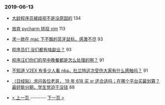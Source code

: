 ### 2019-06-13 
- [大龄程序员被歧视不是没原因的](https://www.v2ex.com/t/573521) 134
- [放弃 pycharm 转投 vim](https://www.v2ex.com/t/573350) 113
- [求一款在 mac 下不飘的蓝牙鼠标，感激不尽](https://www.v2ex.com/t/573445) 93
- [程序员们 没们都有啥副业？](https://www.v2ex.com/t/573502) 93
- [程序汪们你们的早中晚餐都是怎么处理的啊？](https://www.v2ex.com/t/573453) 91
- [不知道 V2EX 有多少人看 nba，杜兰特这次受伤大家有什么感触吗？](https://www.v2ex.com/t/573424) 91
- [（日经贴）求问各位老哥， 19 年 618 买 xr 还合适吗；在哪个平台买最划算？最好能分期，学生党迫于没钱](https://www.v2ex.com/t/573443) 88 

- [ < 上一页 ](https://github.com/able8/v2ex-hot-record/blob/master/2019-06-12.md) -------- [ 下一页 > ](https://github.com/able8/v2ex-hot-record/blob/master/2019-06-14.md)